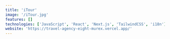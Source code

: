 ```yaml
---
title: 'iTour'
image: '/iTour.jpg'
features: []
technologies: ['JavaScript', 'React', 'Next.js', 'TailwindCSS', 'i18n']
website: 'https://travel-agency-eight-murex.vercel.app/'
---
```


